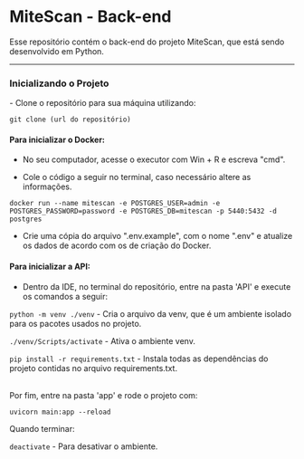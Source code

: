 # MiteScan - Back-end
Esse repositório contém o back-end do projeto MiteScan, que está sendo desenvolvido em Python.
<hr>
<h3>Inicializando o Projeto</h3>
- Clone o repositório para sua máquina utilizando:

`git clone (url do repositório)` <br>


<h4> Para inicializar o Docker:  </h4>

- No seu computador, acesse o executor com Win + R e escreva "cmd".

- Cole o código a seguir no terminal, caso necessário altere as informações.

`docker run --name mitescan -e POSTGRES_USER=admin -e POSTGRES_PASSWORD=password -e POSTGRES_DB=mitescan -p 5440:5432 -d postgres`

- Crie uma cópia do arquivo ".env.example", com o nome ".env" e atualize os dados de acordo com os de criação do Docker.


<h4> Para inicializar a API:  </h4>

- Dentro da IDE, no terminal do repositório, entre na pasta 'API' e execute os comandos a seguir:


`python -m venv ./venv` - Cria o arquivo da venv, que é um ambiente isolado para os pacotes usados no projeto.<br>


`./venv/Scripts/activate` - Ativa o ambiente venv.<br>


`pip install -r requirements.txt` - Instala todas as dependências do projeto contidas no arquivo requirements.txt. <br>


<br>
Por fim, entre na pasta 'app' e rode o projeto com:

`uvicorn main:app --reload`

Quando terminar: 

`deactivate` - Para desativar o ambiente.<br>
